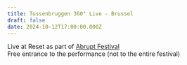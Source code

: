 ```yaml
---
title: Tussenbruggen 360° Live - Brussel
draft: false
date: 2024-10-12T17:00:00.000Z
---
```

Live at Reset as part of [Abrupt Festival](https://abrupt.brussels/)\
Free entrance to the performance (not to the entire festival)
